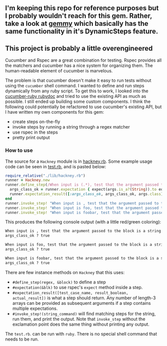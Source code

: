 ## I'm keeping this repo for reference purposes but I probably wouldn't reach for this gem. Rather, take a look at [gemmy](http://github.com/maxpleaner/gemmy) which basically has the same functionality in it's DynamicSteps feature.

## This project is probably a little overengineered

Cucumber and Rspec are a great combination for testing. Rspec provides all the matchers and
cucumber has a nice system for organizing them. The human-readable element of cucumber is marvelous.

The problem is that cucumber doesn't make it easy to run tests without using the `cucumber` shell command.
I wanted to define and run steps dynamically from any ruby script. To get this to work, I looked into the
[cucumber-ruby rubydoc](http://www.rubydoc.info/github/cucumber/cucumber-ruby/) and tried to use the existing API
as much as possible. I still ended up building some custom components. I think the following could potentially be refactored to use
cucumber's existing API, but I have written my own components for this gem:

- create steps on-the-fly
- invoke steps by running a string through a regex matcher
- use rspec in the steps
- pretty print output



### How to use

The source for a `Hackney` module is in [hackney.rb](./lib/hackney.rb).
Some example usage code can be seen in [test.rb](./test.rb), and is pasted below:

```ruby
require_relative("./lib/hackney.rb")
runner = Hackney.new
runner.define_step(/When input is (.*), test that the argument passed to the block is a string/) do |args|
  args_class_ok = runner.expectation { expect(args.is_a?(String)).to eq(true) }
  runner.expectation_result([:args_class_ok, args_class_ok, args.class])
end
runner.invoke_step! "When input is , test that the argument passed to the block is a string"
runner.invoke_step! "When input is foo, test that the argument passed to the block is a string"
runner.invoke_step! "When input is foobar, test that the argument passed to the block is a string"

```

This produces the following console output (with a little red/green coloring):

```txt
When input is , test that the argument passed to the block is a string
args_class_ok ? true

When input is foo, test that the argument passed to the block is a string
args_class_ok ? true

When input is foobar, test that the argument passed to the block is a string
args_class_ok ? true
```

There are few instance methods on `Hackney` that this uses:

- `#define_step(regex, &block)` to define a step
- `#expectation(&blk)` to use rspec's `expect` method inside a step.
- `#expectation_result([test_case_name, result_boolean, actual_result])` is what a step should return. Any number of length-3 arrays can be 
provided as subsequent arguments if a step contains multiple expectations.
- `#invoke_step!(string_command)` will find matching steps for the string, run them, and print the output. Note that `invoke_step` without 
the exclamation point does the same thing without printing any output. 

The `test.rb`. can be run with `ruby`. There is no special shell command that needs to be run. 
